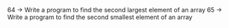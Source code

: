 64 -> Write a program to find the second largest element of an array
65 -> Write a program to find the second smallest element of an array
